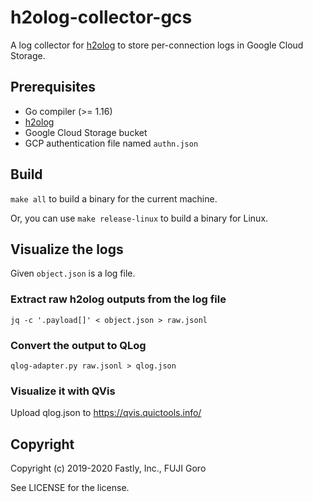 # h2olog-collector-gcs

A log collector for [h2olog](https://github.com/toru/h2olog) to store per-connection logs in Google Cloud Storage.

## Prerequisites

* Go compiler (>= 1.16)
* [h2olog](https://github.com/toru/h2olog)
* Google Cloud Storage bucket
* GCP authentication file named `authn.json`


## Build

`make all` to build a binary for the current machine.

Or, you can use `make release-linux` to build a binary for Linux.

## Visualize the logs

Given `object.json` is a log file.

### Extract raw h2olog outputs from the log file

```shell-session
jq -c '.payload[]' < object.json > raw.jsonl
```

### Convert the output to QLog

```shell-session
qlog-adapter.py raw.jsonl > qlog.json
```

### Visualize it with QVis

Upload qlog.json to https://qvis.quictools.info/

## Copyright

Copyright (c) 2019-2020 Fastly, Inc., FUJI Goro

See LICENSE for the license.
